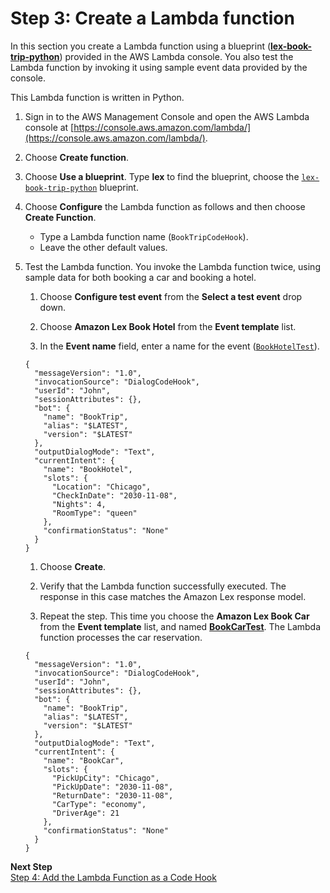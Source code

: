 # Step 3: Create a Lambda function

In this section you create a Lambda function using a blueprint ([**lex-book-trip-python**](../source/lex-book-trip-python.py)) provided in the AWS Lambda console. You also test the Lambda function by invoking it using sample event data provided by the console.

This Lambda function is written in Python.

1. Sign in to the AWS Management Console and open the AWS Lambda console at [https://console.aws.amazon.com/lambda/](https://console.aws.amazon.com/lambda/).

1. Choose **Create function**.

1. Choose **Use a blueprint**. Type **lex** to find the blueprint, choose the [`lex-book-trip-python`](../source/lex-book-trip-python.py) blueprint.

1. Choose **Configure** the Lambda function as follows and then choose **Create Function**.
   + Type a Lambda function name (`BookTripCodeHook`).
   + Leave the other default values.

1. Test the Lambda function. You invoke the Lambda function twice, using sample data for both booking a car and booking a hotel. 

   1. Choose **Configure test event** from the **Select a test event** drop down.

   1. Choose **Amazon Lex Book Hotel** from the **Event template** list.

   1. In the **Event name** field, enter a name for the event ([`BookHotelTest`](../source/lex-book-hotel-test.json)).

   ```
   {
     "messageVersion": "1.0",
     "invocationSource": "DialogCodeHook",
     "userId": "John",
     "sessionAttributes": {},
     "bot": {
       "name": "BookTrip",
       "alias": "$LATEST",
       "version": "$LATEST"
     },
     "outputDialogMode": "Text",
     "currentIntent": {
       "name": "BookHotel",
       "slots": {
         "Location": "Chicago",
         "CheckInDate": "2030-11-08",
         "Nights": 4,
         "RoomType": "queen"
       },
       "confirmationStatus": "None"
     }
   }
   ```
   1. Choose **Create**.

   1. Verify that the Lambda function successfully executed. The response in this case matches the Amazon Lex response model.

   1. Repeat the step. This time you choose the **Amazon Lex Book Car** from the **Event template** list, and named [**BookCarTest**](../source/lex-book-car-test.json). The Lambda function processes the car reservation.
   
   ```
   {
     "messageVersion": "1.0",
     "invocationSource": "DialogCodeHook",
     "userId": "John",
     "sessionAttributes": {},
     "bot": {
       "name": "BookTrip",
       "alias": "$LATEST",
       "version": "$LATEST"
     },
     "outputDialogMode": "Text",
     "currentIntent": {
       "name": "BookCar",
       "slots": {
         "PickUpCity": "Chicago",
         "PickUpDate": "2030-11-08",
         "ReturnDate": "2030-11-08",
         "CarType": "economy",
         "DriverAge": 21
       },
       "confirmationStatus": "None"
     }
   }
   ```

**Next Step**  
[Step 4: Add the Lambda Function as a Code Hook](ex3-step4.md)
